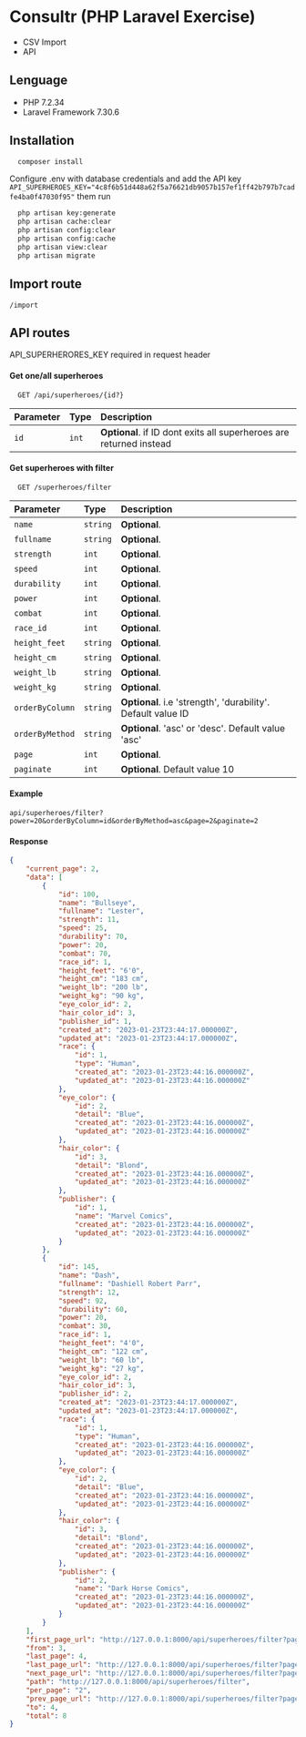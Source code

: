 
# Consultr (PHP Laravel Exercise)

- CSV Import
- API 

## Lenguage
- PHP 7.2.34
- Laravel Framework 7.30.6

## Installation

```bash
  composer install
```
Configure .env with database credentials and add the API key `API_SUPERHEROES_KEY="4c8f6b51d448a62f5a76621db9057b157ef1ff42b797b7cadfe4ba0f47030f95"` them run

```bash
  php artisan key:generate
  php artisan cache:clear
  php artisan config:clear
  php artisan config:cache
  php artisan view:clear
  php artisan migrate
```

## Import route
`/import`


## API routes
API_SUPERHERORES_KEY required in request header

#### Get one/all superheroes

```
  GET /api/superheroes/{id?}
```

| Parameter | Type     | Description                |
| :-------- | :------- | :------------------------- |
| `id` | `int` | **Optional**. if ID dont exits all superheroes are returned instead |

#### Get superheroes with filter

```
  GET /superheroes/filter
```

| Parameter | Type     | Description                       |
| :-------- | :------- | :-------------------------------- |
| `name`      | `string` | **Optional**. |
| `fullname`      | `string` | **Optional**. |
| `strength`      | `int` | **Optional**. |
| `speed`      | `int` | **Optional**. |
| `durability`      | `int` | **Optional**. |
| `power`      | `int` | **Optional**. |
| `combat`      | `int` | **Optional**. |
| `race_id`      | `int` | **Optional**.  |
| `height_feet`      | `string` | **Optional**. |
| `height_cm`      | `string` | **Optional**. |
| `weight_lb`      | `string` | **Optional**. |
| `weight_kg`      | `string` | **Optional**. |
| `orderByColumn`      | `string` | **Optional**. i.e 'strength', 'durability'. Default value ID|
| `orderByMethod`      | `string` | **Optional**. 'asc' or 'desc'. Default value 'asc'|
| `page`      | `int` | **Optional**. |
| `paginate`      | `int` | **Optional**. Default value 10|


#### Example
`api/superheroes/filter?power=20&orderByColumn=id&orderByMethod=asc&page=2&paginate=2`

#### Response
```json
{
    "current_page": 2,
    "data": [
        {
            "id": 100,
            "name": "Bullseye",
            "fullname": "Lester",
            "strength": 11,
            "speed": 25,
            "durability": 70,
            "power": 20,
            "combat": 70,
            "race_id": 1,
            "height_feet": "6'0",
            "height_cm": "183 cm",
            "weight_lb": "200 lb",
            "weight_kg": "90 kg",
            "eye_color_id": 2,
            "hair_color_id": 3,
            "publisher_id": 1,
            "created_at": "2023-01-23T23:44:17.000000Z",
            "updated_at": "2023-01-23T23:44:17.000000Z",
            "race": {
                "id": 1,
                "type": "Human",
                "created_at": "2023-01-23T23:44:16.000000Z",
                "updated_at": "2023-01-23T23:44:16.000000Z"
            },
            "eye_color": {
                "id": 2,
                "detail": "Blue",
                "created_at": "2023-01-23T23:44:16.000000Z",
                "updated_at": "2023-01-23T23:44:16.000000Z"
            },
            "hair_color": {
                "id": 3,
                "detail": "Blond",
                "created_at": "2023-01-23T23:44:16.000000Z",
                "updated_at": "2023-01-23T23:44:16.000000Z"
            },
            "publisher": {
                "id": 1,
                "name": "Marvel Comics",
                "created_at": "2023-01-23T23:44:16.000000Z",
                "updated_at": "2023-01-23T23:44:16.000000Z"
            }
        },
        {
            "id": 145,
            "name": "Dash",
            "fullname": "Dashiell Robert Parr",
            "strength": 12,
            "speed": 92,
            "durability": 60,
            "power": 20,
            "combat": 30,
            "race_id": 1,
            "height_feet": "4'0",
            "height_cm": "122 cm",
            "weight_lb": "60 lb",
            "weight_kg": "27 kg",
            "eye_color_id": 2,
            "hair_color_id": 3,
            "publisher_id": 2,
            "created_at": "2023-01-23T23:44:17.000000Z",
            "updated_at": "2023-01-23T23:44:17.000000Z",
            "race": {
                "id": 1,
                "type": "Human",
                "created_at": "2023-01-23T23:44:16.000000Z",
                "updated_at": "2023-01-23T23:44:16.000000Z"
            },
            "eye_color": {
                "id": 2,
                "detail": "Blue",
                "created_at": "2023-01-23T23:44:16.000000Z",
                "updated_at": "2023-01-23T23:44:16.000000Z"
            },
            "hair_color": {
                "id": 3,
                "detail": "Blond",
                "created_at": "2023-01-23T23:44:16.000000Z",
                "updated_at": "2023-01-23T23:44:16.000000Z"
            },
            "publisher": {
                "id": 2,
                "name": "Dark Horse Comics",
                "created_at": "2023-01-23T23:44:16.000000Z",
                "updated_at": "2023-01-23T23:44:16.000000Z"
            }
        }
    ],
    "first_page_url": "http://127.0.0.1:8000/api/superheroes/filter?page=1",
    "from": 3,
    "last_page": 4,
    "last_page_url": "http://127.0.0.1:8000/api/superheroes/filter?page=4",
    "next_page_url": "http://127.0.0.1:8000/api/superheroes/filter?page=3",
    "path": "http://127.0.0.1:8000/api/superheroes/filter",
    "per_page": "2",
    "prev_page_url": "http://127.0.0.1:8000/api/superheroes/filter?page=1",
    "to": 4,
    "total": 8
}
